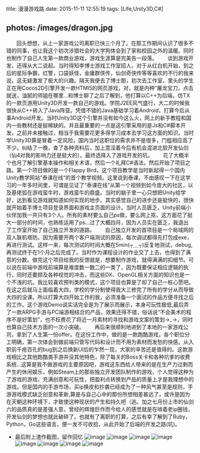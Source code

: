 title: 漫漫游戏路
date: 2015-11-11 12:55:19
tags: [Life,Unity3D,C#]
<!-- categories: Life -->
photos: /images/dragon.jpg
---

&#160; &#160; &#160; &#160;回头想想，从上一家游戏公司离职已快三个月了。在那工作期间认识了很多不错的同事，也让我这个初次涉猎社会的大学狗体会到了家和校园之外的温暖。同时也制作了自己人生第一款商业游戏，游戏生涯算是完美告一段落。<!--more-->
&#160;&#160; &#160; &#160;谈到游戏开发，还得从大二说起。当时得知李博士游戏工作室招人。对于从红白机开始，到之后的星际争霸，红警，口袋妖怪，金庸群侠传，仙剑奇侠传等等喜欢的不行的我来说，这无疑激发了极大的兴趣。隔天我便去了博士那，初次去工作室，里头的学生正在用Cocos2D引擎开发一款HTMl5的网页游戏，对，就是内种“屠龙宝刀，点击就送，油腻的师姐在哪里...和博士聊了之后了解到，他打算以C++为后端，仿TX的一款页游用Unity3D开发一款自己的游戏。学院J2EE风气盛行，大二的时候我很快从C++转入了Java阵营。凭借不错的Java基础学习着Android，打算今后从事Android开发。当时Unity3D这个引擎并没有如今这么火，网上的新手教程和国内一些教材还是挺稀缺的。并且最重要的一点是这引擎采用的是Js和C#脚本开发，之前并未接触过，相当于我需要花更多得学习成本去学习这方面的知识。当时学Unity3D算是冒着一定风险，国内当时这职位的需求并不是很多，门槛相应高了不少。纠结了一晚，查了各种资料后，加上意淫着今后有机会混进北软开发仙剑（仙4对我的影响力还是挺大的）。最终选择入了游戏开发的坑。
&#160;&#160; &#160; &#160;花了大概半个也月了解引擎基本操作和相关术语，然后一个礼拜C#语法，然后开始了项目之路。第一个项目做的是一个Flappy Bird，这个项目教学是当时新起得一个国内Unity教学网站”泰课在线“的首个教学视频。这里说到泰课，不由感叹一下在这学习的一年多时间里，可谓是见证了“泰课在线”从第一个视频到如今庞大的社区，以及基佬弧在游戏蛮牛时，游戏蛮牛的鼎盛。当时的脑子里一心只想把Unity给学好，达到看见游戏就知道如何实现的地步。其实感觉自己的进步还是挺快的，很快就开始着手博士项目登录界面和游戏主页面的设计。当时人员匮乏，Unity前端小伙伴加我一共只有3个人。所有的素材要么自己ps做，要么网上抠，这方面花了挺大一部分的时间，也熟练运用了ps...过了大概四月，因为人员实在匮乏，我退出了工作室开始了自己独立开发的道路。
&#160;&#160; &#160; &#160;自己独立开发的首项目是一个局域网的双人联机塔防。因为需要开两个客户端测试的原因，每次调试都得先打包成exe，再进行测试。这样一来，每次测试的时间大概在5min(┬＿┬)反复地测试，debug,再测试终于在1个月之后完成了。当时作为课程设计的作业交了上去，也得到了满意的分数。做完这个项目给我的反馈就是，想要制作游戏，就得满满的扣细节。可以说在前端中游戏前端算是难度数一数二的一类了，因为既要保证相应逻辑的执行，同时还要顾及各种视觉的冲击，而这些DX、OpenGL相关方面的知识也是一个不浅的坑。我比较喜欢预判类的模式，这个项目也算是了却了自己一桩心愿吧。在这之后就马上面临着大四，学校的学分制使得我大三修完了所有的学分从而导致大四的没课。所以打算大四开始工作的我，必须准备一个面试的作品方便寻找之后的工作。这个游戏Demo说实话完全是为了展示而展示，本身可玩性极低,最后弄了一款ARPG手游与PC端游相结合的产品，效果还得不错，俗话说“不会美术的程序不是好策划”，也不枉费花了将近一月素材的寻找和游戏文案的策划→_→，同时也算自己技术方面的一次小突破。
&#160;&#160; &#160; &#160;再后来很顺利地进到了本地的一家游戏公司，拿到了人生第一份offer。在这份工作中，做的是一款跑酷游戏，各个职位分工明确，第一次体会到做前端只管写代码和设计而不用为素材而发愁的快感。从入职前千疮百孔的bug到之后换新UI后的乍然一现，大家的辛苦还是值得的。这款游戏相比之其他跑酷类手游并没其他特色，除了每关的Boss关卡和各种坑爹的收费系统...这算是我不做游戏的主要原因吧，游戏这东西给人带来的是在生产力过剩而产生的休闲娱乐，例如Steam上的那些独立开发团队制作的游戏，个人觉得这种为了游戏的游戏，充满创意和可玩性，把盈利点转换到产品的质量上才是我理想中的游戏。但是国内的手游市场，买ip换皮和抄袭已经成为了一种风气甚至是规则，手游游戏模式缺乏创意和革新,算是与自己心中的那份所想相差甚远了，或许是因为在天朝这种环境下，才致使这种现状的产生和持久吧（逃。加之七月份上市的仙剑六的品质真的是差强人意，曾经的辉煌巨作而今给人的感觉就是在啃着老ip圈钱，开发仙剑的梦想也就此破碎了。也就有了离职的打算，之后有幸了解到了Ruby，Python，Go这些语言，便一发不可收拾，从此开始了后端的开发之路(坑)。
- 最后附上渣作截图，留作回忆
![image](http://cdn.image.huoqiuapp.com/archive/image/9c1d8af9ebc3693fac8b_1920_1080.png)
![image](http://cdn.image.huoqiuapp.com/archive/image/4cf0ee2eb6c78c7ddfcb_1920_1080.png)
![image](http://cdn.image.huoqiuapp.com/archive/image/7cfee16f5af0aa658370_1920_1080.png)
![image](http://cdn.image.huoqiuapp.com/archive/image/9e047230ad04b8cde06c_1920_1080.png)
![image](http://cdn.image.huoqiuapp.com/archive/image/b64db6642826f694b77e_1920_1080.png)
![image](http://cdn.image.huoqiuapp.com/archive/image/d4d4f433d99370d3dbfe_1920_1080.png)
![image](http://cdn.image.huoqiuapp.com/archive/image/30189317921644dfe9b8_1920_1080.png)
![image](http://cdn.image.huoqiuapp.com/archive/image/970ef03c4177772caa91_1920_1080.png) 
